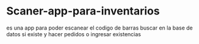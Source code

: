 # Scaner-app-para-inventarios
 es una app para poder escanear el codigo de barras buscar en la base de datos si existe y hacer pedidos o ingresar existencias
